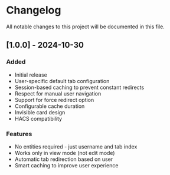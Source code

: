 # Changelog

All notable changes to this project will be documented in this file.

## [1.0.0] - 2024-10-30

### Added
- Initial release
- User-specific default tab configuration
- Session-based caching to prevent constant redirects
- Respect for manual user navigation
- Support for force redirect option
- Configurable cache duration
- Invisible card design
- HACS compatibility

### Features
- No entities required - just username and tab index
- Works only in view mode (not edit mode)
- Automatic tab redirection based on user
- Smart caching to improve user experience